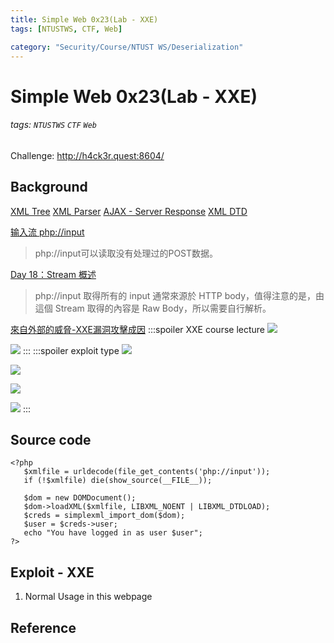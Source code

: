 ```yaml
---
title: Simple Web 0x23(Lab - XXE)
tags: [NTUSTWS, CTF, Web]

category: "Security/Course/NTUST WS/Deserialization"
---
```


# Simple Web 0x23(Lab - XXE)
###### tags: `NTUSTWS` `CTF` `Web`
Challenge: http://h4ck3r.quest:8604/

## Background
[XML Tree](https://www.w3schools.com/xml/xml_tree.asp)
[XML Parser](https://www.w3schools.com/xml/xml_parser.asp)
[AJAX - Server Response](https://www.w3schools.com/xml/ajax_xmlhttprequest_response.asp)
[XML DTD](https://www.w3schools.com/xml/xml_dtd.asp)

[输入流 php://input](https://phper.shujuwajue.com/shu-zu/shu-ru-liu-php-input)
> php://input可以读取没有处理过的POST数据。

[Day 18：Stream 概述](https://ithelp.ithome.com.tw/articles/10217536)
> php://input
    取得所有的 input 通常來源於 HTTP body，值得注意的是，由這個 Stream 取得的內容是 Raw Body，所以需要自行解析。
    
[來自外部的威脅-XXE漏洞攻擊成因](https://www.digicentre.com.tw/industry_detail?id=38)
:::spoiler XXE course lecture
![](https://i.imgur.com/NsyIcdt.png)

![](https://i.imgur.com/zYonfqc.png)
:::
:::spoiler exploit type
![](https://i.imgur.com/IJlFonF.png)

![](https://i.imgur.com/N9VNyBC.png)

![](https://i.imgur.com/uqPwH5H.png)

![](https://i.imgur.com/j8WI9eQ.png)
:::
## Source code
```php=
<?php
   $xmlfile = urldecode(file_get_contents('php://input'));
   if (!$xmlfile) die(show_source(__FILE__));

   $dom = new DOMDocument();
   $dom->loadXML($xmlfile, LIBXML_NOENT | LIBXML_DTDLOAD);
   $creds = simplexml_import_dom($dom);
   $user = $creds->user;
   echo "You have logged in as user $user";
?>
```
## Exploit - XXE
1. Normal Usage in this webpage


## Reference